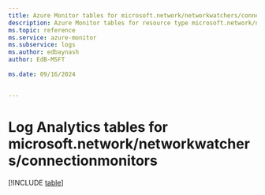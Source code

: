 ```yaml
---
title: Azure Monitor tables for microsoft.network/networkwatchers/connectionmonitors
description: Azure Monitor tables for resource type microsoft.network/networkwatchers/connectionmonitors
ms.topic: reference
ms.service: azure-monitor
ms.subservice: logs
ms.author: edbaynash
author: EdB-MSFT
   
ms.date: 09/16/2024


---
```


# Log Analytics tables for microsoft.network/networkwatchers/connectionmonitors  

[!INCLUDE [table](~/reusable-content/ce-skilling/azure/includes/azure-monitor/reference/tables/microsoft-network_networkwatchers_connectionmonitors-include.md)]

